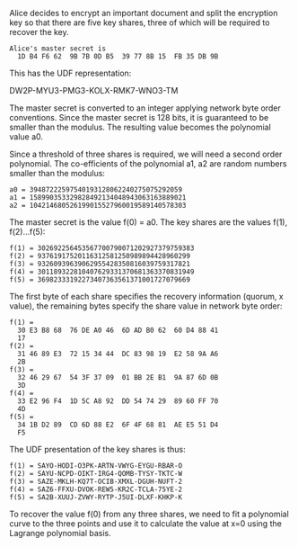 
Alice decides to encrypt an important document and split the encryption key so that
there are five key shares, three of which will be required to recover the key.

~~~~
Alice's master secret is
  1D B4 F6 62  9B 7B 0D B5  39 77 8B 15  FB 35 DB 9B
~~~~

This has the UDF representation:

DW2P-MYU3-PMG3-KOLX-RMK7-WNO3-TM

The master secret is converted to an integer applying network byte order conventions.
Since the master secret is 128 bits, it is guaranteed to be smaller than the modulus.
The resulting value becomes the polynomial value a0.

Since a threshold of three shares is required, we will need a second order polynomial.
The co-efficients of the polynomial a1, a2 are random numbers smaller than the 
modulus:

~~~~
a0 = 39487222597540193128062240275075292059
a1 = 158990353329828492134048943063163889021
a2 = 104214680526199015527960019589140578303
~~~~

The master secret is the value f(0) = a0. The key shares are the values f(1), f(2)...f(5):

~~~~
f(1) = 302692256453567700790071202927379759383
f(2) = 93761917520116312581250989894428960299
f(3) = 93260939639062955428350816039759317821
f(4) = 301189322810407629331370681363370831949
f(5) = 36982333192273407363561371001727079669
~~~~

The first byte of each share specifies the recovery information (quorum, x value), the
remaining bytes specify the share value in network byte order:

~~~~
f(1) = 
  30 E3 B8 68  76 DE A0 46  6D AD B0 62  60 D4 88 41
  17
f(2) = 
  31 46 89 E3  72 15 34 44  DC 83 98 19  E2 58 9A A6
  2B
f(3) = 
  32 46 29 67  54 3F 37 09  01 BB 2E B1  9A 87 6D 0B
  3D
f(4) = 
  33 E2 96 F4  1D 5C A8 92  DD 54 74 29  89 60 FF 70
  4D
f(5) = 
  34 1B D2 89  CD 6D 88 E2  6F 4F 68 81  AE E5 51 D4
  F5
~~~~

The UDF presentation of the key shares is thus:

~~~~
f(1) = SAYO-HODI-O3PK-ARTN-VWYG-EYGU-RBAR-O
f(2) = SAYU-NCPD-OIKT-IRG4-QOMB-TYSY-TKTC-W
f(3) = SAZE-MKLH-KQ7T-OCIB-XMXL-DGUH-NUFT-2
f(4) = SAZ6-FFXU-DVOK-REW5-KR2C-TCLA-75YE-2
f(5) = SA2B-XUUJ-ZVWY-RYTP-J5UI-DLXF-KHKP-K
~~~~

To recover the value f(0) from any three shares, we need to fit a polynomial curve to 
the three points and use it to calculate the value at x=0 using the Lagrange polynomial
basis.
